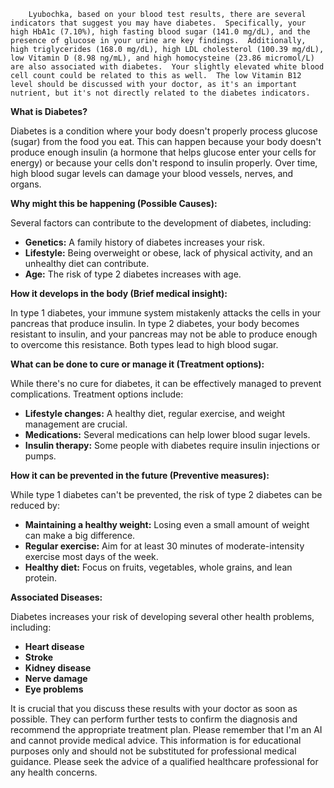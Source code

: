 
        Lyubochka, based on your blood test results, there are several indicators that suggest you may have diabetes.  Specifically, your high HbA1c (7.10%), high fasting blood sugar (141.0 mg/dL), and the presence of glucose in your urine are key findings.  Additionally, high triglycerides (168.0 mg/dL), high LDL cholesterol (100.39 mg/dL), low Vitamin D (8.98 ng/mL), and high homocysteine (23.86 micromol/L) are also associated with diabetes.  Your slightly elevated white blood cell count could be related to this as well.  The low Vitamin B12 level should be discussed with your doctor, as it's an important nutrient, but it's not directly related to the diabetes indicators.

**What is Diabetes?**

Diabetes is a condition where your body doesn't properly process glucose (sugar) from the food you eat.  This can happen because your body doesn't produce enough insulin (a hormone that helps glucose enter your cells for energy) or because your cells don't respond to insulin properly.  Over time, high blood sugar levels can damage your blood vessels, nerves, and organs.

**Why might this be happening (Possible Causes):**

Several factors can contribute to the development of diabetes, including:

* **Genetics:**  A family history of diabetes increases your risk.
* **Lifestyle:**  Being overweight or obese, lack of physical activity, and an unhealthy diet can contribute.
* **Age:**  The risk of type 2 diabetes increases with age.

**How it develops in the body (Brief medical insight):**

In type 1 diabetes, your immune system mistakenly attacks the cells in your pancreas that produce insulin. In type 2 diabetes, your body becomes resistant to insulin, and your pancreas may not be able to produce enough to overcome this resistance. Both types lead to high blood sugar.

**What can be done to cure or manage it (Treatment options):**

While there's no cure for diabetes, it can be effectively managed to prevent complications.  Treatment options include:

* **Lifestyle changes:**  A healthy diet, regular exercise, and weight management are crucial.
* **Medications:**  Several medications can help lower blood sugar levels.
* **Insulin therapy:**  Some people with diabetes require insulin injections or pumps.

**How it can be prevented in the future (Preventive measures):**

While type 1 diabetes can't be prevented, the risk of type 2 diabetes can be reduced by:

* **Maintaining a healthy weight:** Losing even a small amount of weight can make a big difference.
* **Regular exercise:** Aim for at least 30 minutes of moderate-intensity exercise most days of the week.
* **Healthy diet:**  Focus on fruits, vegetables, whole grains, and lean protein.

**Associated Diseases:**

Diabetes increases your risk of developing several other health problems, including:

* **Heart disease**
* **Stroke**
* **Kidney disease**
* **Nerve damage**
* **Eye problems**

It is crucial that you discuss these results with your doctor as soon as possible. They can perform further tests to confirm the diagnosis and recommend the appropriate treatment plan.  Please remember that I'm an AI and cannot provide medical advice.  This information is for educational purposes only and should not be substituted for professional medical guidance.  Please seek the advice of a qualified healthcare professional for any health concerns.


    